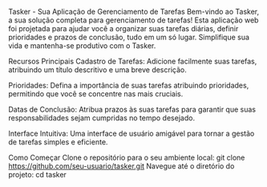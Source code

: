 Tasker - Sua Aplicação de Gerenciamento de Tarefas
Bem-vindo ao Tasker, a sua solução completa para gerenciamento de tarefas! Esta aplicação web foi projetada para ajudar você a organizar suas tarefas diárias, definir prioridades e prazos de conclusão, tudo em um só lugar. Simplifique sua vida e mantenha-se produtivo com o Tasker.

Recursos Principais
Cadastro de Tarefas: Adicione facilmente suas tarefas, atribuindo um título descritivo e uma breve descrição.

Prioridades: Defina a importância de suas tarefas atribuindo prioridades, permitindo que você se concentre nas mais cruciais.

Datas de Conclusão: Atribua prazos às suas tarefas para garantir que suas responsabilidades sejam cumpridas no tempo desejado.

Interface Intuitiva: Uma interface de usuário amigável para tornar a gestão de tarefas simples e eficiente.

Como Começar
Clone o repositório para o seu ambiente local:
  git clone https://github.com/seu-usuario/tasker.git
Navegue até o diretório do projeto:
  cd tasker
